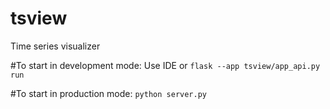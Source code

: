 # tsview
Time series visualizer

#To start in development mode:
Use IDE or `flask --app tsview/app_api.py run`

#To start in production mode:
`python server.py`
